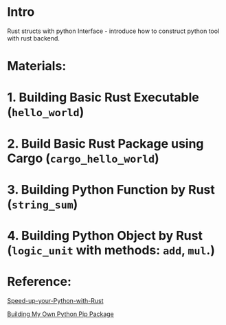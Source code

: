 # Intro

Rust structs with python Interface - introduce how to construct python tool with rust backend. 

# Materials: 

# 1. Building Basic Rust Executable (`hello_world`)

# 2. Build Basic Rust Package using Cargo (`cargo_hello_world`)

# 3. Building Python Function by Rust (`string_sum`)


# 4. Building Python Object by Rust (`logic_unit` with methods: `add`, `mul`.)

# Reference: 

[Speed-up-your-Python-with-Rust](https://github.com/PacktPublishing/Speed-up-your-Python-with-Rust)

[Building My Own Python Pip Package](https://github.com/jeffrey82221/jsonschema_inference)
